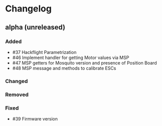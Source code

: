 # Changelog

## alpha (unreleased)

### Added

* #37 Hackflight Parametrization
* #46 Implement handler for getting Motor values via MSP
* #47 MSP getters for Mosquito version and presence of Position Board
* #48 MSP message and methods to calibrate ESCs

### Changed

### Removed

### Fixed

* #39 Firmware version

